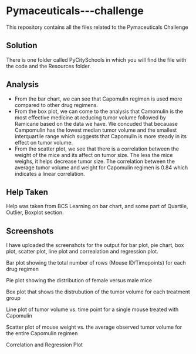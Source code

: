 # Pymaceuticals---challenge
This repository contains all the files related to the Pymaceuticals Challenge

## Solution
There is one folder called PyCitySchools in which you will find the file with the code and the Resources folder.

## Analysis
- From the bar chart, we can see that Capomulin regimen is used more compared to other drug regimens. 
- From the box plot, we can come to the analysis that Camomulin is the most effective medicine at reducing tumor volume followed by Ramicane based on the data we have. We concuded that becauase Campomulin has the lowest median tumor volume and the smallest interquartile range which suggests that Capomulin is more steady in its effect on tumor volume. 
- From the scatter plot, we see that there is a correlation between the weight of the mice and its affect on tumor size. The less the mice weighs, it helps decrease tumor size. The correlation between the average tumor volume and weight for Capomulin regimen is 0.84 which indicates a linear correlation.

## Help Taken
Help was taken from BCS Learning on bar chart, and some part of Quartile, Outlier, Boxplot section. 

## Screenshots
I have uploaded the screenshots for the output for bar plot, pie chart, box plot, scatter plot, line plot and correalation and regression plot.

Bar plot showing the total number of rows (Mouse ID/Timepoints) for each drug regimen

Pie plot showing the distribution of female versus male mice

Box plot that shows the distrubution of the tumor volume for each treatment group

Line plot of tumor volume vs. time point for a single mouse treated with Capomulin

Scatter plot of mouse weight vs. the average observed tumor volume for the entire Capomulin regimen

Correlation and Regression Plot
